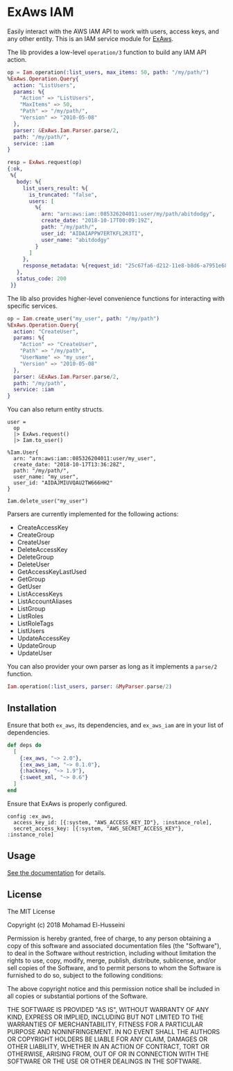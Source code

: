# ExAws IAM

Easily interact with the AWS IAM API to work with users, access keys, and any other entity. This is an IAM service module for [ExAws](https://github.com/ex-aws/ex_aws).

The lib provides a low-level `operation/3` function to build any IAM API action.

```elixir
op = Iam.operation(:list_users, max_items: 50, path: "/my/path/")
%ExAws.Operation.Query{
  action: "ListUsers",
  params: %{
    "Action" => "ListUsers",
    "MaxItems" => 50,
    "Path" => "/my/path/",
    "Version" => "2010-05-08"
  },
  parser: &ExAws.Iam.Parser.parse/2,
  path: "/my/path/",
  service: :iam
}

resp = ExAws.request(op)
{:ok,
 %{
   body: %{
     list_users_result: %{
       is_truncated: "false",
       users: [
         %{
           arn: "arn:aws:iam::085326204011:user/my/path/abitdodgy",
           create_date: "2018-10-17T00:09:19Z",
           path: "/my/path/",
           user_id: "AIDAIAPPW7ERTKFL2R3TI",
           user_name: "abitdodgy"
         }
       ]
     },
     response_metadata: %{request_id: "25c67fa6-d212-11e8-b8d6-a7951e68fc2c"}
   },
   status_code: 200
 }}
```

The lib also provides higher-level convenience functions for interacting with specific services.

```elixir
op = Iam.create_user("my_user", path: "/my/path")
%ExAws.Operation.Query{
  action: "CreateUser",
  params: %{
    "Action" => "CreateUser",
    "Path" => "/my/path",
    "UserName" => "my_user",
    "Version" => "2010-05-08"
  },
  parser: &ExAws.Iam.Parser.parse/2,
  path: "/my/path",
  service: :iam
}
```

You can also return entity structs.

```
user =
  op
  |> ExAws.request()
  |> Iam.to_user()

%Iam.User{
  arn: "arn:aws:iam::085326204011:user/my_user",
  create_date: "2018-10-17T13:36:28Z",
  path: "/my/path/",
  user_name: "my_user",
  user_id: "AIDAJMIUVQAU2TW666HH2"
}

Iam.delete_user("my_user")
```

Parsers are currently implemented for the following actions:

  * CreateAccessKey
  * CreateGroup
  * CreateUser
  * DeleteAccessKey
  * DeleteGroup
  * DeleteUser
  * GetAccessKeyLastUsed
  * GetGroup
  * GetUser
  * ListAccessKeys
  * ListAccountAliases
  * ListGroup
  * ListRoles
  * ListRoleTags
  * ListUsers
  * UpdateAccessKey
  * UpdateGroup
  * UpdateUser

You can also provider your own parser as long as it implements a `parse/2` function.

```elixir
Iam.operation(:list_users, parser: &MyParser.parse/2)
```

## Installation

Ensure that both `ex_aws`, its dependencies, and `ex_aws_iam` are in your list of dependencies.

```elixir
def deps do
  [
    {:ex_aws, "~> 2.0"},
    {:ex_aws_iam, "~> 0.1.0"},
    {:hackney, "~> 1.9"},
    {:sweet_xml, "~> 0.6"}
  ]
end
```

Ensure that ExAws is properly configured.

```
config :ex_aws,
  access_key_id: [{:system, "AWS_ACCESS_KEY_ID"}, :instance_role],
  secret_access_key: [{:system, "AWS_SECRET_ACCESS_KEY"}, :instance_role]
```

## Usage

[See the documentation](https://hexdocs.pm/ex_aws_iam/ExAws.Iam.html) for details.

## License

The MIT License

Copyright (c) 2018 Mohamad El-Husseini

Permission is hereby granted, free of charge, 
to any person obtaining a copy of this software and 
associated documentation files (the "Software"), to 
deal in the Software without restriction, including 
without limitation the rights to use, copy, modify, 
merge, publish, distribute, sublicense, and/or sell 
copies of the Software, and to permit persons to whom 
the Software is furnished to do so, 
subject to the following conditions:

The above copyright notice and this permission notice 
shall be included in all copies or substantial portions of the Software.

THE SOFTWARE IS PROVIDED "AS IS", WITHOUT WARRANTY OF ANY KIND, 
EXPRESS OR IMPLIED, INCLUDING BUT NOT LIMITED TO THE WARRANTIES 
OF MERCHANTABILITY, FITNESS FOR A PARTICULAR PURPOSE AND NONINFRINGEMENT. 
IN NO EVENT SHALL THE AUTHORS OR COPYRIGHT HOLDERS BE LIABLE FOR 
ANY CLAIM, DAMAGES OR OTHER LIABILITY, WHETHER IN AN ACTION OF CONTRACT, 
TORT OR OTHERWISE, ARISING FROM, OUT OF OR IN CONNECTION WITH THE 
SOFTWARE OR THE USE OR OTHER DEALINGS IN THE SOFTWARE.
